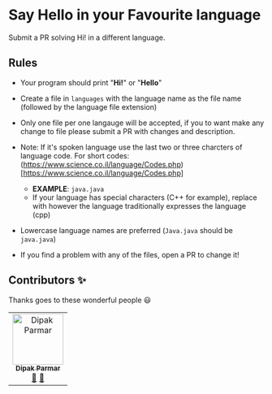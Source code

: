 # Say Hello in your Favourite language


Submit a PR solving Hi! in a different language. 

## Rules

* Your program should print "**Hi!**" or "**Hello**"
* Create a file in `languages` with the language name as the file name (followed by the language file extension)
* Only one file per one langauge will be accepted, if you to want make any change to file please submit a PR with changes and description.
* Note:  If it's spoken language use the last two or three charcters of language code. For short codes: (https://www.science.co.il/language/Codes.php)[https://www.science.co.il/language/Codes.php]

  * **EXAMPLE**: `java.java`
  * If your language has special characters (C++ for example), replace with however the language traditionally expresses the language (cpp)
* Lowercase language names are preferred (`Java.java` should be `java.java`)
* If you find a problem with any of the files, open a PR to change it!

## Contributors ✨

Thanks goes to these wonderful people 😃

<!-- ALL-CONTRIBUTORS-LIST:START - Do not remove or modify this section -->
<table>
  <tr>
    <td align="center">
     <a href="https://dipak.tech">
      <img src="https://avatars1.githubusercontent.com/u/24366206?s=460&v=3" width="100px;" alt="Dipak Parmar"/>
      <br />
      <sub>
       <b>Dipak Parmar</b>
      </sub>
     </a><br />
     <a href="mailto:hi@dipak.tech" title="Answering Questions">💬</a> 
     <a href="https://github.com/truopensource/hello-hactoberfest2019/commits?author=dipakparmar" title="Documentation">📖</a> 
  
   </td>
 </tr>
 </table>
 <!-- ALL-CONTRIBUTORS-LIST:END - Do not remove or modify this section -->
 
